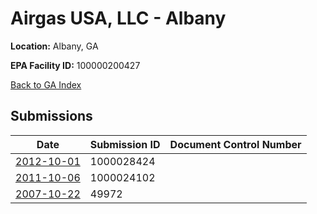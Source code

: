 # Airgas USA, LLC - Albany

**Location:** Albany, GA

**EPA Facility ID:** 100000200427

[Back to GA Index](../../index.md)

## Submissions

| Date | Submission ID | Document Control Number |
|------|--------------|-------------------------|
| [2012-10-01](submissions/1000028424.md) | 1000028424 |  |
| [2011-10-06](submissions/1000024102.md) | 1000024102 |  |
| [2007-10-22](submissions/49972.md) | 49972 |  |
